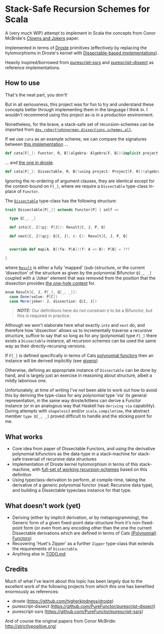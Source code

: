 # Stack-Safe Recursion Schemes for Scala

A (very much WIP) attempt to implement in Scala the concepts from Conor McBride's [Clowns and Jokers](https://personal.cis.strath.ac.uk/conor.mcbride/Dissect.pdf) paper. 

Implemented in terms of [Droste](https://github.com/higherkindness/droste) primitives (effectively by replacing the hylomorphisms in Droste's kernel with [Dissectable-based implementations](src/main/scala/schemes/package.scala)).

Heavily inspired/borrowed from [purescript-ssrs](https://github.com/purefunctor/purescript-ssrs) and [purescript-dissect](https://github.com/PureFunctor/purescript-dissect) as reference implementations.

## How to use

That's the neat part, you don't! 

But in all seriousness, this project was for fun to try and understand these concepts better through implementing them in the language I think in. I wouldn't recommend using this project as-is in a production environment.

Nonetheless, for the brave, a stack-safe set of recursion-schemes can be imported from [`dev.robertjohnnorman.dissections.schemes.all`](src/main/scala/schemes/package.scala).

If we use `cata` as an example scheme, we can compare the signatures between [this implementation](src/main/scala/schemes/Folds.scala) ... 

```scala
def cata[F[_]: Functor, R, B](algebra: Algebra[F, B])(implicit project: Project[F, R]): R => B = ???
```
... and [the one in droste](https://github.com/higherkindness/droste/blob/193dff211372cad473efff0e1ee0d02a887bbf43/modules/core/src/main/scala/higherkindness/droste/scheme.scala#L55).

```scala
def cata[F[_]: Dissectable, R, B](using project: Project[F, R])(algebra: Algebra[F, B]): R => B = ???
```

Ignoring the re-ordering of argument clauses, they are identical except for the context-bound on `F[_]`, where we require a `Dissectable` type-class in-place of `Functor`.

The [`Dissectable`](src/main/scala/Dissectable.scala) type-class has the following structure:

```scala
trait Dissectable[P[_]] extends Functor[P] { self =>

  type Q[_, _]

  def into[C, J](pj: P[J]): Result[C, J, P, Q]

  def next[C, J](qcj: Q[C, J], c: C): Result[C, J, P, Q]


  override def map[A, B](fa: P[A])(f: A => B): P[B] = ???

}
```

where [`Result`](src/main/scala/data/Result.scala) is either a fully 'mapped' (sub-)structure, or the current 'dissection' of the structure as given by the polynomial Bifunctor `Q[_, _]` coupled with a 'Joker' element that was removed from the position that the dissection provides [the one-hole context](http://strictlypositive.org/diff.pdf) for.

```scala
enum Result[C, J, P[_], Q[_, _]]:
  case Done(value: P[C])
  case More(joker: J, dissection: Q[C, J])
```

> **_NOTE:_** Our definitions here do not constrain `Q` to be a Bifunctor, but this is required in practice.

Although we won't elaborate here what exactly `into` and `next` do, and therefore how 'dissection' allows us to incrementally traverse a recursive structure, suffice to say that so long as for any (polynomial) type `F[_]` there exists a `Dissectable` instance, all recursion schemes can be used the same way as their directly-recursing versions.

If `F[_]` is defined specifically in terms of Cats [polynomial functors](src/main/scala/polynomials/functors/package.scala) then an instance will be derived implicitly (see [givens](src/main/scala/Dissectable.scala))

Otherwise, defining an appropriate instance of `Dissectable` can be done by hand, and is largely just an exercise in reasoning about structure, albeit a mildly laborious one.

Unfortunately, at time of writing I've not been able to work out how to avoid this by deriving the type-class for any polynomial type 'via' its general representation, in the same way droste/kittens can derive a Functor instance (or in an analogous way that Haskell has `deriving via` capability). During attempts with `shapeless3` and/or `scala.compiletime`, the abstract member `type Q[_, _]` proved difficult to handle and the sticking point for me.

## What works

- Core idea from paper of Dissectable Functors, and using the derivative polynomial bifunctors as the data-type in a stack-machine for stack-safe traversal of recursive data structures
- Implementation of Droste kernel hylomorphism in terms of this stack-machine, with [full-set of working recursion-schemes](src/main/scala/schemes/) based on this definition
- Using typeclass-derivation to perform, at compile-time, taking the derivative of a generic polynomial functor (read: Recursive data type), and building a Dissectable typeclass instance for that type.


## What doesn't work (yet)

- Deriving (either by implicit derivation, or by metaprogramming), the Generic form of a given fixed-point data-structure from it's non-fixed-point form (or even from any encoding other than the one the current Dissectable derivations which are defined in terms of Cats [(Polynomial) Functors](src/main/scala/polynomials/functors/package.scala))
- Recovering 'Huet's Zipper' as a further `Zipper` type-class that extends the requirements of `Dissectable`.
- Anything else in [TODO.md](TODO.md)

## Credits

Much of what I've learnt about this topic has been largely due to the excellent work of the following projects from which this one has benefited enormously as references:

- droste (https://github.com/higherkindness/droste)
- purescript-dissect (https://github.com/PureFunctor/purescript-dissect)
- purescript-ssrs (https://github.com/PureFunctor/purescript-ssrs)

And of course the original papers from Conor McBride: http://strictlypositive.org/

